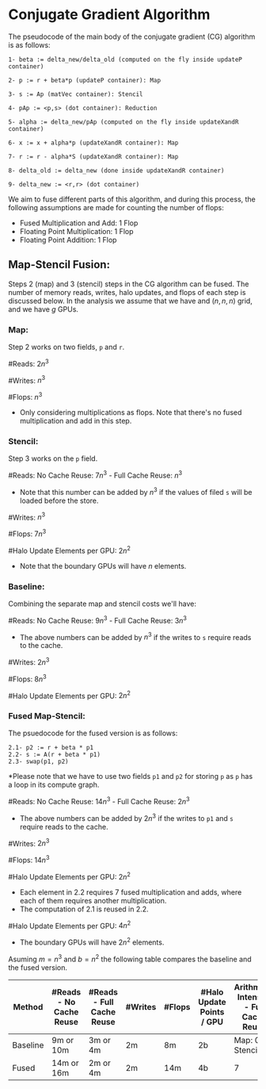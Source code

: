# Conjugate Gradient Algorithm
The pseudocode of the main body of the conjugate gradient (CG) algorithm is as follows:

    1- beta := delta_new/delta_old (computed on the fly inside updateP container)

    2- p := r + beta*p (updateP container): Map

    3- s := Ap (matVec container): Stencil

    4- pAp := <p,s> (dot container): Reduction

    5- alpha := delta_new/pAp (computed on the fly inside updateXandR container)

    6- x := x + alpha*p (updateXandR container): Map

    7- r := r - alpha*S (updateXandR container): Map

    8- delta_old := delta_new (done inside updateXandR container)

    9- delta_new := <r,r> (dot container)

We aim to fuse different parts of this algorithm, and during this process, the following assumptions are made for counting the number of flops:
* Fused Multiplication and Add: 1 Flop
* Floating Point Multiplication: 1 Flop
* Floating Point Addition: 1 Flop


## Map-Stencil Fusion:
Steps 2 (map) and 3 (stencil) steps in the CG algorithm can be fused. The number of memory reads, writes, halo updates, and flops of each step is discussed below. In the analysis we assume that we have and $(n, n, n)$ grid, and we have $g$ GPUs.

### Map:
Step 2 works on two fields, `p` and `r`. 

\#Reads: $2  n^3$

\#Writes: $n^3$

\#Flops: $n^3$
* Only considering multiplications as flops. Note that there's no fused multiplication and add in this step.

### Stencil:
Step 3 works on the `p` field.

\#Reads: No Cache Reuse: $7 n^3$ - Full Cache Reuse: $n^3$
* Note that this number can be added by $n^3$ if the values of filed `s` will be loaded before the store.

\#Writes: $n^3$

\#Flops: $7 n^3$

\#Halo Update Elements per GPU: $2 n^2$
* Note that the boundary GPUs will have $n$ elements.

### Baseline:
Combining the separate map and stencil costs we'll have:

\#Reads: No Cache Reuse: $9 n^3$ - Full Cache Reuse: $3 n^3$
* The above numbers can be added by $n^3$ if the writes to `s` require reads to the cache.

\#Writes: $2 n^3$

\#Flops: $8 n^3$

\#Halo Update Elements per GPU: $2 n^2$

### Fused Map-Stencil:
The psuedocode for the fused version is as follows:

    2.1- p2 := r + beta * p1
    2.2- s := A(r + beta * p1)
    2.3- swap(p1, p2)

*Please note that we have to use two fields `p1` and `p2` for storing `p` as `p` has a loop in its compute graph.

\#Reads: No Cache Reuse: $14 n^3$ - Full Cache Reuse: $2 n^3$
* The above numbers can be added by $2 n^3$ if the writes to `p1` and `s` require reads to the cache.

\#Writes: $2 n^3$

\#Flops: $14 n^3$

\#Halo Update Elements per GPU: $2 n^2$
* Each element in 2.2 requires 7 fused multiplication and adds, where each of them requires another multiplication.
* The computation of 2.1 is reused in 2.2.

\#Halo Update Elements per GPU: $4 n^2$
* The boundary GPUs will have $2 n^2$ elements.


Asuming $m = n^3$ and $b = n^2$ the following table compares the baseline and the fused version.


<table class="tg">
<thead>
  <tr>
    <th class="tg-0pky">Method</th>
    <th class="tg-0pky">#Reads - No Cache Reuse</th>
    <th class="tg-0pky">#Reads - Full Cache Reuse</th>
    <th class="tg-0lax">#Writes</th>
    <th class="tg-0lax">#Flops</th>
    <th class="tg-0lax">#Halo Update Points / GPU</th>
    <th class="tg-0lax">Arithmetic Intensity - Full Cache Reuse </th>
  </tr>
</thead>
<tbody>
  <tr>
    <td class="tg-0lax">Baseline</td>
    <td class="tg-0lax">9m or 10m</td>
    <td class="tg-0lax">3m or 4m</td>
    <td class="tg-0lax">2m</td>
    <td class="tg-0lax">8m</td>
    <td class="tg-0lax">2b</td>
    <td class="tg-0lax">Map: 0.5, Stencil: 7</td>
  </tr>
  <tr>
    <td class="tg-0lax">Fused</td>
    <td class="tg-0lax">14m or 16m</td>
    <td class="tg-0lax">2m or 4m</td>
    <td class="tg-0lax">2m</td>
    <td class="tg-0lax">14m</td>
    <td class="tg-0lax">4b</td>
    <td class="tg-0lax">7</td>
  </tr>
</tbody>
</table>


<!-- ## Reduciton Optimizaiton
We can use the value of the field to be reduced while `p` and `s` are loaded and computed in the fast memory.  Using this optimization, we'll require an extra field to store the field that will be reduced, but -->